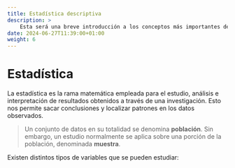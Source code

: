 ```yaml
---
title: Estadística descriptiva
description: >
    Esta será una breve introducción a los conceptos más importantes de la estadística. Se hará un repaso de la teoría más básica y necesaria para poder explicar futuros temas.
date: 2024-06-27T11:39:00+01:00
weight: 6
---
```


# Estadística

La estadística es la rama matemática empleada para el estudio, análisis e interpretación de resultados obtenidos a través de una investigación. Esto nos permite sacar conclusiones y localizar patrones en los datos observados. 

> Un conjunto de datos en su totalidad se denomina **población**. Sin embargo, un estudio normalmente se aplica sobre una porción de la población, denominada **muestra**.


Existen distintos tipos de variables que se pueden estudiar:

```goat



```